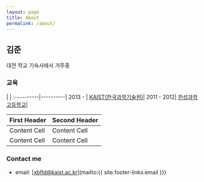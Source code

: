 ```yaml
---
layout: page
title: About
permalink: /about/
---
```


## 김준
대전 학교 기숙사에서 거주중


### 교육

 | |
:----------|----------|
 2013 -  | [KAIST(한국과학기술원)](http://www.kaist.ac.kr/)|
 2011 - 2012| [한성과학고등학교](http://www.hansung-sh.hs.kr/)|
 
   First Header  | Second Header
  ------------- | -------------
  Content Cell  | Content Cell
  Content Cell  | Content Cell

### Contact me

* email: [xbfld@kaist.ac.kr](mailto:{{ site.footer-links.email }})
